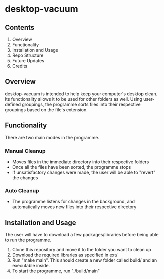 # desktop-vacuum

## Contents  
1. Overview 
2. Functionality 
3. Installation and Usage
4. Repo Structure  
5. Future Updates
6. Credits 

## Overview  
desktop-vacuum is intended to help keep your computer's desktop clean. Its 
functionality allows it to be used for other folders as well. Using user-defined 
groupings, the programme sorts files into their respective groupings based on 
the file's extension.  

## Functionality   
There are two main modes in the programme.  
### Manual Cleanup  
  * Moves files in the immediate directory into their respective folders  
  * Once all the files have been sorted, the programme stops  
  * If unsatisfactory changes were made, the user will be able to "revert" the
  changes  
### Auto Cleanup
  * The programme listens for changes in the background, and automatically 
    moves new files into their respective directory  

## Installation and Usage
The user will have to download a few packages/libraries before being able to 
run the programme.  

  1. Clone this repository and move it to the folder you want to clean up  
  2. Download the required libraries as specified in ext/  
  3. Run "make main". This should create a new folder called build/ and an 
     executable inside.  
  4. To start the programme, run "./build/main"  

